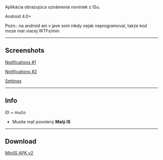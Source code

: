 Aplikácia obrazujúca oznámenia noviniek z ISu.

Android 4.0+


Pozn.: na android ani v jave som nikdy nejak neprogramoval, takze kod moze mat viacej WTFs/min



---


## Screenshots ##

[Notifications #1](https://drive.google.com/file/d/0B_H9YIpJ7Gm7RFc1RWFRN0ZpS28/edit?usp=sharing)

[Notifications #2](https://drive.google.com/file/d/0B_H9YIpJ7Gm7QXlVYkxTQ1Ytdjg/edit?usp=sharing)

[Settings](https://drive.google.com/file/d/0B_H9YIpJ7Gm7WHlDSGpNZS11UVk/edit?usp=sharing)


---


## Info ##

ID = mučo

  * Musíte mať povolený **Malý IS**


---


## Download ##

[MiniIS APK v2](https://drive.google.com/file/d/0B_H9YIpJ7Gm7eGtxZ1JxLUpuanc/edit?usp=sharing)
